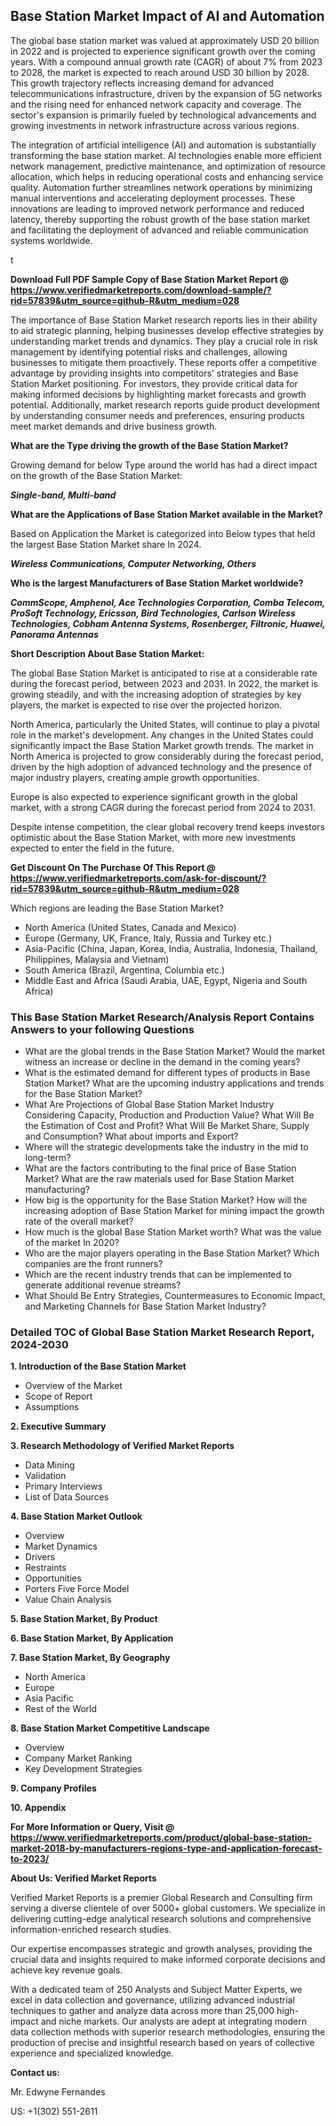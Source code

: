<h2>Base Station Market Impact of AI and Automation</h2><p>The global base station market was valued at approximately USD 20 billion in 2022 and is projected to experience significant growth over the coming years. With a compound annual growth rate (CAGR) of about 7% from 2023 to 2028, the market is expected to reach around USD 30 billion by 2028. This growth trajectory reflects increasing demand for advanced telecommunications infrastructure, driven by the expansion of 5G networks and the rising need for enhanced network capacity and coverage. The sector's expansion is primarily fueled by technological advancements and growing investments in network infrastructure across various regions.</p><p>The integration of artificial intelligence (AI) and automation is substantially transforming the base station market. AI technologies enable more efficient network management, predictive maintenance, and optimization of resource allocation, which helps in reducing operational costs and enhancing service quality. Automation further streamlines network operations by minimizing manual interventions and accelerating deployment processes. These innovations are leading to improved network performance and reduced latency, thereby supporting the robust growth of the base station market and facilitating the deployment of advanced and reliable communication systems worldwide.</p>t</p><p id="" class=""><strong>Download Full PDF Sample Copy of Base Station Market Report @ <a href="https://www.verifiedmarketreports.com/download-sample/?rid=57839&utm_source=github-R&utm_medium=028" target="_blank">https://www.verifiedmarketreports.com/download-sample/?rid=57839&utm_source=github-R&utm_medium=028</a></strong></p><p>The importance of&nbsp;Base Station Market research reports lies in their ability to aid strategic planning, helping businesses develop effective strategies by understanding market trends and dynamics. They play a crucial role in risk management by identifying potential risks and challenges, allowing businesses to mitigate them proactively. These reports offer a competitive advantage by providing insights into competitors' strategies and Base Station Market positioning. For investors, they provide critical data for making informed decisions by highlighting market forecasts and growth potential. Additionally, market research reports guide product development by understanding consumer needs and preferences, ensuring products meet market demands and drive business growth.</p><p><strong>What are the&nbsp;Type driving the growth of the Base Station Market?</strong></p><p id="" class="">Growing demand for below Type around the world has had a direct impact on the growth of the Base Station Market:</p><em><strong>Single-band, Multi-band</strong></em></p><strong>What are the&nbsp;Applications&nbsp;of Base Station Market available in the Market?</strong></p><p id="" class="">Based on Application the Market is categorized into Below types that held the largest Base Station Market share In 2024.</p><em><strong>Wireless Communications, Computer Networking, Others</strong></em></p><strong>Who is the largest Manufacturers of Base Station Market worldwide?</strong></p><p><em><strong>CommScope, Amphenol, Ace Technologies Corporation, Comba Telecom, ProSoft Technology, Ericsson, Bird Technologies, Carlson Wireless Technologies, Cobham Antenna Systems, Rosenberger, Filtronic, Huawei, Panorama Antennas</strong></em></p><p id="" class=""><strong>Short Description About Base Station Market:</strong></p><p>The global Base Station Market is anticipated to rise at a considerable rate during the forecast period, between 2023 and 2031. In 2022, the market is growing steadily, and with the increasing adoption of strategies by key players, the market is expected to rise over the projected horizon.</p><p>North America, particularly the United States, will continue to play a pivotal role in the market's development. Any changes in the United States could significantly impact the Base Station Market growth trends. The market in North America is projected to grow considerably during the forecast period, driven by the high adoption of advanced technology and the presence of major industry players, creating ample growth opportunities.</p><p>Europe is also expected to experience significant growth in the global market, with a strong CAGR during the forecast period from 2024 to 2031.</p><p>Despite intense competition, the clear global recovery trend keeps investors optimistic about the Base Station Market, with more new investments expected to enter the field in the future.</p><p id="" class=""><strong>Get Discount On The Purchase Of This Report @ <a href="https://www.verifiedmarketreports.com/ask-for-discount/?rid=57839&utm_source=github-R&utm_medium=028" target="_blank">https://www.verifiedmarketreports.com/ask-for-discount/?rid=57839&utm_source=github-R&utm_medium=028</a></strong></p>Which regions are leading the Base Station Market?</p><ul><li>North America (United States, Canada and Mexico)</li><li>Europe (Germany, UK, France, Italy, Russia and Turkey etc.)</li><li>Asia-Pacific (China, Japan, Korea, India, Australia, Indonesia, Thailand, Philippines, Malaysia and Vietnam)</li><li>South America (Brazil, Argentina, Columbia etc.)</li><li>Middle East and Africa (Saudi Arabia, UAE, Egypt, Nigeria and South Africa)</li></ul><h3 id="" class="">This Base Station Market Research/Analysis Report Contains Answers to your following Questions</h3><ul><li>What are the global trends in the Base Station Market? Would the market witness an increase or decline in the demand in the coming years?</li><li>What is the estimated demand for different types of products in Base Station Market? What are the upcoming industry applications and trends for the Base Station Market?</li><li>What Are Projections of Global Base Station Market Industry Considering Capacity, Production and Production Value? What Will Be the Estimation of Cost and Profit? What Will Be Market Share, Supply and Consumption? What about imports and Export?</li><li>Where will the strategic developments take the industry in the mid to long-term?</li><li>What are the factors contributing to the final price of Base Station Market? What are the raw materials used for Base Station Market manufacturing?</li><li>How big is the opportunity for the Base Station Market? How will the increasing adoption of Base Station Market for mining impact the growth rate of the overall market?</li><li>How much is the global Base Station Market worth? What was the value of the market In 2020?</li><li>Who are the major players operating in the Base Station Market? Which companies are the front runners?</li><li>Which are the recent industry trends that can be implemented to generate additional revenue streams?</li><li>What Should Be Entry Strategies, Countermeasures to Economic Impact, and Marketing Channels for Base Station Market Industry?</li></ul><h3 id="" class="">Detailed TOC of Global Base Station Market Research Report, 2024-2030</h3><p id="" class=""><strong>1. Introduction of the Base Station Market</strong></p><ul><li>Overview of the Market</li><li>Scope of Report</li><li>Assumptions</li></ul><p id="" class=""><strong>2. Executive Summary</strong></p><p id="" class=""><strong>3. Research Methodology of Verified Market Reports</strong></p><ul><li>Data Mining</li><li>Validation</li><li>Primary Interviews</li><li>List of Data Sources</li></ul><p id="" class=""><strong>4. Base Station Market Outlook</strong></p><ul><li>Overview</li><li>Market Dynamics</li><li>Drivers</li><li>Restraints</li><li>Opportunities</li><li>Porters Five Force Model</li><li>Value Chain Analysis</li></ul><p id="" class=""><strong>5. Base Station Market, By Product</strong></p><p id="" class=""><strong>6. Base Station Market, By Application</strong></p><p id="" class=""><strong>7. Base Station Market, By Geography</strong></p><ul><li>North America</li><li>Europe</li><li>Asia Pacific</li><li>Rest of the World</li></ul><p id="" class=""><strong>8. Base Station Market Competitive Landscape</strong></p><ul><li>Overview</li><li>Company Market Ranking</li><li>Key Development Strategies</li></ul><p id="" class=""><strong>9. Company Profiles</strong></p><p id="" class=""><strong>10. Appendix</strong></p><p id="" class=""><strong>For More Information or Query, Visit @ <a href="https://www.verifiedmarketreports.com/product/global-base-station-market-2018-by-manufacturers-regions-type-and-application-forecast-to-2023/" target="_blank">https://www.verifiedmarketreports.com/product/global-base-station-market-2018-by-manufacturers-regions-type-and-application-forecast-to-2023/</a></strong></p><p id="" class=""><strong>About Us: Verified Market Reports</strong></p><p id="" class="">Verified Market Reports is a premier Global Research and Consulting firm serving a diverse clientele of over 5000+ global customers. We specialize in delivering cutting-edge analytical research solutions and comprehensive information-enriched research studies.</p><p id="" class="">Our expertise encompasses strategic and growth analyses, providing the crucial data and insights required to make informed corporate decisions and achieve key revenue goals.</p><p id="" class="">With a dedicated team of 250 Analysts and Subject Matter Experts, we excel in data collection and governance, utilizing advanced industrial techniques to gather and analyze data across more than 25,000 high-impact and niche markets. Our analysts are adept at integrating modern data collection methods with superior research methodologies, ensuring the production of precise and insightful research based on years of collective experience and specialized knowledge.</p><p id="" class=""><strong>Contact us:</strong></p><p id="" class="">Mr. Edwyne Fernandes</p><p id="" class="">US: +1(302) 551-2611</p>